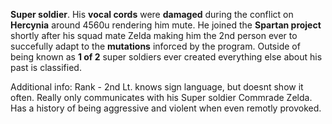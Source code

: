 **Super soldier**. His **vocal cords** were **damaged** during the conflict on **Hercynia** around 4560u rendering him mute. He joined the **Spartan project** shortly after his squad mate Zelda making him the 2nd person ever to succefully adapt to the **mutations** inforced by the program. Outside of being known as **1 of 2** super soldiers ever created everything else about his past is classified.

Additional info:
Rank - 2nd Lt.
knows sign language, but doesnt show it often. Really only communicates with his Super soldier Commrade Zelda.
Has a history of being aggressive and violent when even remotly provoked.
